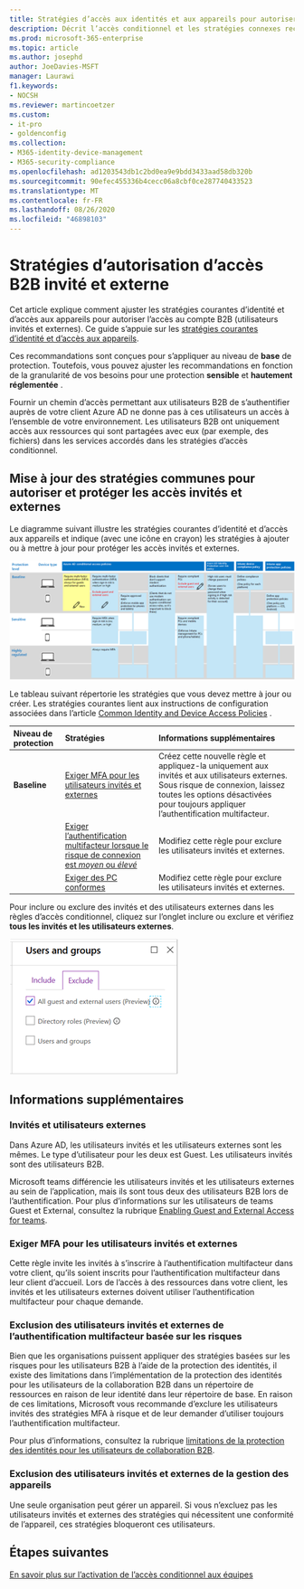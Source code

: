 ```yaml
---
title: Stratégies d’accès aux identités et aux appareils pour autoriser l’accès B2B aux invités et externes-Microsoft 365 pour les entreprises | Microsoft docs
description: Décrit l’accès conditionnel et les stratégies connexes recommandées pour la protection de l’accès des utilisateurs invités et externes.
ms.prod: microsoft-365-enterprise
ms.topic: article
ms.author: josephd
author: JoeDavies-MSFT
manager: Laurawi
f1.keywords:
- NOCSH
ms.reviewer: martincoetzer
ms.custom:
- it-pro
- goldenconfig
ms.collection:
- M365-identity-device-management
- M365-security-compliance
ms.openlocfilehash: ad1203543db1c2bd0ea9e9bdd3433aad58db320b
ms.sourcegitcommit: 90efec455336b4cecc06a8cbf0ce287740433523
ms.translationtype: MT
ms.contentlocale: fr-FR
ms.lasthandoff: 08/26/2020
ms.locfileid: "46898103"
---
```

# <a name="policies-for-allowing-guest-and-external-b2b-access"></a>Stratégies d’autorisation d’accès B2B invité et externe
Cet article explique comment ajuster les stratégies courantes d’identité et d’accès aux appareils pour autoriser l’accès au compte B2B (utilisateurs invités et externes). Ce guide s’appuie sur les [stratégies courantes d’identité et d’accès aux appareils](identity-access-policies.md).

Ces recommandations sont conçues pour s’appliquer au niveau de **base** de protection. Toutefois, vous pouvez ajuster les recommandations en fonction de la granularité de vos besoins pour une protection **sensible** et **hautement réglementée** . 

Fournir un chemin d’accès permettant aux utilisateurs B2B de s’authentifier auprès de votre client Azure AD ne donne pas à ces utilisateurs un accès à l’ensemble de votre environnement. Les utilisateurs B2B ont uniquement accès aux ressources qui sont partagées avec eux (par exemple, des fichiers) dans les services accordés dans les stratégies d’accès conditionnel.

## <a name="updating-the-common-policies-to-allow-and-protect-guest-and-external-access"></a>Mise à jour des stratégies communes pour autoriser et protéger les accès invités et externes 

Le diagramme suivant illustre les stratégies courantes d’identité et d’accès aux appareils et indique (avec une icône en crayon) les stratégies à ajouter ou à mettre à jour pour protéger les accès invités et externes. 

![Résumé des mises à jour de stratégie pour la protection de l’accès invité](../media/identity-access-ruleset-guest.png)

Le tableau suivant répertorie les stratégies que vous devez mettre à jour ou créer. Les stratégies courantes lient aux instructions de configuration associées dans l’article [Common Identity and Device Access Policies](identity-access-policies.md) .

|Niveau de protection|Stratégies|Informations supplémentaires|
|:---------------|:-------|:----------------|
|**Baseline**|[Exiger MFA pour les utilisateurs invités et externes](identity-access-policies.md#require-mfa-based-on-sign-in-risk)|Créez cette nouvelle règle et appliquez-la uniquement aux invités et aux utilisateurs externes. Sous risque de connexion, laissez toutes les options désactivées pour toujours appliquer l’authentification multifacteur.|
|        |[Exiger l’authentification multifacteur lorsque le risque de connexion est *moyen* ou *élevé*](identity-access-policies.md#require-mfa-based-on-sign-in-risk)|Modifiez cette règle pour exclure les utilisateurs invités et externes.|
|        |[Exiger des PC conformes](identity-access-policies.md#require-compliant-pcs-but-not-compliant-phones-and-tablets)|Modifiez cette règle pour exclure les utilisateurs invités et externes.|

Pour inclure ou exclure des invités et des utilisateurs externes dans les règles d’accès conditionnel, cliquez sur l’onglet inclure ou exclure et vérifiez **tous les invités et les utilisateurs externes**.

![capture d’écran des contrôles pour exclure des invités](../media/identity-access-exclude-guests-ui.png)

## <a name="more-information"></a>Informations supplémentaires

### <a name="guests-vs-external-users"></a>Invités et utilisateurs externes
Dans Azure AD, les utilisateurs invités et les utilisateurs externes sont les mêmes. Le type d’utilisateur pour les deux est Guest. Les utilisateurs invités sont des utilisateurs B2B.

Microsoft teams différencie les utilisateurs invités et les utilisateurs externes au sein de l’application, mais ils sont tous deux des utilisateurs B2B lors de l’authentification. Pour plus d’informations sur les utilisateurs de teams Guest et External, consultez la rubrique [Enabling Guest and External Access for teams](teams-access-policies.md#enabling-guest-and-external-access-for-teams).

### <a name="require-mfa-always-for-guest-and-external-users"></a>Exiger MFA pour les utilisateurs invités et externes
Cette règle invite les invités à s’inscrire à l’authentification multifacteur dans votre client, qu’ils soient inscrits pour l’authentification multifacteur dans leur client d’accueil. Lors de l’accès à des ressources dans votre client, les invités et les utilisateurs externes doivent utiliser l’authentification multifacteur pour chaque demande. 

### <a name="excluding-guest-and-external-users-from-risk-based-mfa"></a>Exclusion des utilisateurs invités et externes de l’authentification multifacteur basée sur les risques
Bien que les organisations puissent appliquer des stratégies basées sur les risques pour les utilisateurs B2B à l’aide de la protection des identités, il existe des limitations dans l’implémentation de la protection des identités pour les utilisateurs de la collaboration B2B dans un répertoire de ressources en raison de leur identité dans leur répertoire de base. En raison de ces limitations, Microsoft vous recommande d’exclure les utilisateurs invités des stratégies MFA à risque et de leur demander d’utiliser toujours l’authentification multifacteur. 

Pour plus d’informations, consultez la rubrique [limitations de la protection des identités pour les utilisateurs de collaboration B2B](https://docs.microsoft.com/azure/active-directory/identity-protection/concept-identity-protection-b2b#limitations-of-identity-protection-for-b2b-collaboration-users). 

### <a name="excluding-guest-and-external-users-from-device-management"></a>Exclusion des utilisateurs invités et externes de la gestion des appareils 
Une seule organisation peut gérer un appareil. Si vous n’excluez pas les utilisateurs invités et externes des stratégies qui nécessitent une conformité de l’appareil, ces stratégies bloqueront ces utilisateurs. 

## <a name="next-steps"></a>Étapes suivantes

[En savoir plus sur l’activation de l’accès conditionnel aux équipes](teams-access-policies.md)

